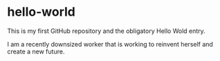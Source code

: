 # hello-world
This is my first GitHub repository and the obligatory Hello Wold entry.

I am a recently downsized worker that is working to reinvent herself and create a new future.
